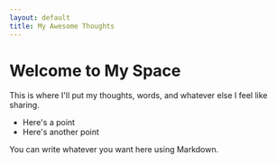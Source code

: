 ```yaml
---
layout: default
title: My Awesome Thoughts
---
```


# Welcome to My Space

This is where I'll put my thoughts, words, and whatever else I feel like sharing.

- Here's a point
- Here's another point

You can write whatever you want here using Markdown.
